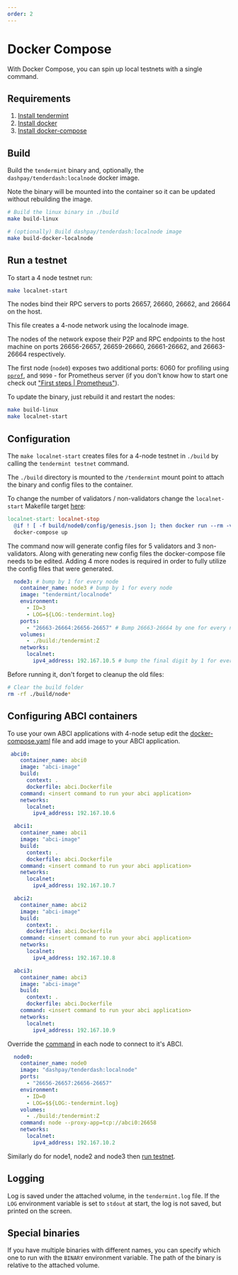 ```yaml
---
order: 2
---
```


# Docker Compose

With Docker Compose, you can spin up local testnets with a single command.

## Requirements

1. [Install tendermint](../introduction/install.md)
2. [Install docker](https://docs.docker.com/engine/installation/)
3. [Install docker-compose](https://docs.docker.com/compose/install/)

## Build

Build the `tendermint` binary and, optionally, the `dashpay/tenderdash:localnode`
docker image.

Note the binary will be mounted into the container so it can be updated without
rebuilding the image.

```sh
# Build the linux binary in ./build
make build-linux

# (optionally) Build dashpay/tenderdash:localnode image
make build-docker-localnode
```

## Run a testnet

To start a 4 node testnet run:

```sh
make localnet-start
```

The nodes bind their RPC servers to ports 26657, 26660, 26662, and 26664 on the
host.

This file creates a 4-node network using the localnode image.

The nodes of the network expose their P2P and RPC endpoints to the host machine
on ports 26656-26657, 26659-26660, 26661-26662, and 26663-26664 respectively.

The first node (`node0`) exposes two additional ports: 6060 for profiling using
[`pprof`](https://golang.org/pkg/net/http/pprof), and `9090` - for Prometheus
server (if you don't know how to start one check out ["First steps |
Prometheus"](https://prometheus.io/docs/introduction/first_steps/)).

To update the binary, just rebuild it and restart the nodes:

```sh
make build-linux
make localnet-start
```

## Configuration

The `make localnet-start` creates files for a 4-node testnet in `./build` by
calling the `tendermint testnet` command.

The `./build` directory is mounted to the `/tendermint` mount point to attach
the binary and config files to the container.

To change the number of validators / non-validators change the `localnet-start` Makefile target [here](../../Makefile):

```makefile
localnet-start: localnet-stop
  @if ! [ -f build/node0/config/genesis.json ]; then docker run --rm -v $(CURDIR)/build:/tendermint:Z dashpay/tenderdash:localnode testnet --v 5 --n 3 --o . --populate-persistent-peers --starting-ip-address 192.167.10.2 ; fi
  docker-compose up
```

The command now will generate config files for 5 validators and 3
non-validators. Along with generating new config files the docker-compose file needs to be edited.
Adding 4 more nodes is required in order to fully utilize the config files that were generated.

```yml
  node3: # bump by 1 for every node
    container_name: node3 # bump by 1 for every node
    image: "tendermint/localnode"
    environment:
      - ID=3
      - LOG=${LOG:-tendermint.log}
    ports:
      - "26663-26664:26656-26657" # Bump 26663-26664 by one for every node
    volumes:
      - ./build:/tendermint:Z
    networks:
      localnet:
        ipv4_address: 192.167.10.5 # bump the final digit by 1 for every node
```

Before running it, don't forget to cleanup the old files:

```sh
# Clear the build folder
rm -rf ./build/node*
```

## Configuring ABCI containers

To use your own ABCI applications with 4-node setup edit the [docker-compose.yaml](https://github.com/tendermint/tendermint/blob/master/docker-compose.yml) file and add image to your ABCI application.

```yml
 abci0:
    container_name: abci0
    image: "abci-image"
    build:
      context: .
      dockerfile: abci.Dockerfile
    command: <insert command to run your abci application>
    networks:
      localnet:
        ipv4_address: 192.167.10.6

  abci1:
    container_name: abci1
    image: "abci-image"
    build:
      context: .
      dockerfile: abci.Dockerfile
    command: <insert command to run your abci application>
    networks:
      localnet:
        ipv4_address: 192.167.10.7

  abci2:
    container_name: abci2
    image: "abci-image"
    build:
      context: .
      dockerfile: abci.Dockerfile
    command: <insert command to run your abci application>
    networks:
      localnet:
        ipv4_address: 192.167.10.8

  abci3:
    container_name: abci3
    image: "abci-image"
    build:
      context: .
      dockerfile: abci.Dockerfile
    command: <insert command to run your abci application>
    networks:
      localnet:
        ipv4_address: 192.167.10.9

```

Override the [command](https://github.com/tendermint/tendermint/blob/master/networks/local/localnode/Dockerfile#L12) in each node to connect to it's ABCI.

```yml
  node0:
    container_name: node0
    image: "dashpay/tenderdash:localnode"
    ports:
      - "26656-26657:26656-26657"
    environment:
      - ID=0
      - LOG=$${LOG:-tendermint.log}
    volumes:
      - ./build:/tendermint:Z
    command: node --proxy-app=tcp://abci0:26658
    networks:
      localnet:
        ipv4_address: 192.167.10.2
```

Similarly do for node1, node2 and node3 then [run testnet](#run-a-testnet).

## Logging

Log is saved under the attached volume, in the `tendermint.log` file. If the
`LOG` environment variable is set to `stdout` at start, the log is not saved,
but printed on the screen.

## Special binaries

If you have multiple binaries with different names, you can specify which one
to run with the `BINARY` environment variable. The path of the binary is relative
to the attached volume.
